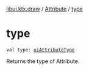 [libui.ktx.draw](../index.md) / [Attribute](index.md) / [type](./type.md)

# type

`val type: `[`uiAttributeType`](../../libui/ui-attribute-type.md)

Returns the type of Attribute.

